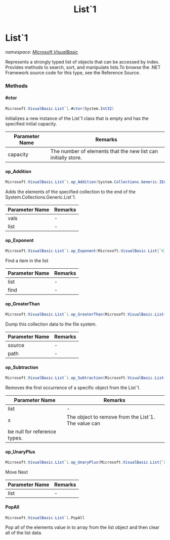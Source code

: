﻿---
title: List`1
---

# List`1
_namespace: [Microsoft.VisualBasic](N-Microsoft.VisualBasic.html)_

Represents a strongly typed list of objects that can be accessed by index. Provides
 methods to search, sort, and manipulate lists.To browse the .NET Framework source
 code for this type, see the Reference Source.



### Methods

#### #ctor
```csharp
Microsoft.VisualBasic.List`1.#ctor(System.Int32)
```
Initializes a new instance of the List`1 class that
 is empty and has the specified initial capacity.

|Parameter Name|Remarks|
|--------------|-------|
|capacity|The number of elements that the new list can initially store.|


#### op_Addition
```csharp
Microsoft.VisualBasic.List`1.op_Addition(System.Collections.Generic.IEnumerable{`0},Microsoft.VisualBasic.List{`0})
```
Adds the elements of the specified collection to the end of the System.Collections.Generic.List`1.

|Parameter Name|Remarks|
|--------------|-------|
|vals|-|
|list|-|


#### op_Exponent
```csharp
Microsoft.VisualBasic.List`1.op_Exponent(Microsoft.VisualBasic.List{`0},System.Func{`0,System.Boolean})
```
Find a item in the list

|Parameter Name|Remarks|
|--------------|-------|
|list|-|
|find|-|


#### op_GreaterThan
```csharp
Microsoft.VisualBasic.List`1.op_GreaterThan(Microsoft.VisualBasic.List{`0},System.String)
```
Dump this collection data to the file system.

|Parameter Name|Remarks|
|--------------|-------|
|source|-|
|path|-|


#### op_Subtraction
```csharp
Microsoft.VisualBasic.List`1.op_Subtraction(Microsoft.VisualBasic.List{`0},`0)
```
Removes the first occurrence of a specific object from the List`1.

|Parameter Name|Remarks|
|--------------|-------|
|list|-|
|x|The object to remove from the List`1. The value can
 be null for reference types.|


#### op_UnaryPlus
```csharp
Microsoft.VisualBasic.List`1.op_UnaryPlus(Microsoft.VisualBasic.List{`0})
```
Move Next

|Parameter Name|Remarks|
|--------------|-------|
|list|-|


#### PopAll
```csharp
Microsoft.VisualBasic.List`1.PopAll
```
Pop all of the elements value in to array from the list object and then clear all of the list data.


